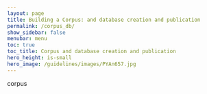 ```yaml
---
layout: page
title: Building a Corpus: and database creation and publication
permalink: /corpus_db/
show_sidebar: false
menubar: menu
toc: true
toc_title: Corpus and database creation and publication
hero_height: is-small
hero_image: /guidelines/images/PYAn657.jpg
---
```

corpus
